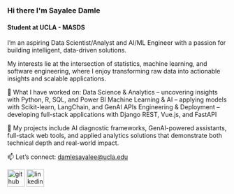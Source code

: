 

### Hi there I'm Sayalee Damle
#### Student at UCLA - MASDS

I’m an aspiring Data Scientist/Analyst and AI/ML Engineer with a passion for building intelligent, data-driven solutions. 

My interests lie at the intersection of statistics, machine learning, and software engineering, where I enjoy transforming raw data into actionable insights and scalable applications.

🚀 What I have worked on:
Data Science & Analytics – uncovering insights with Python, R, SQL, and Power BI
Machine Learning & AI – applying models with Scikit-learn, LangChain, and GenAI APIs
Engineering & Deployment – developing full-stack applications with Django REST, Vue.js, and FastAPI

📂 My projects include AI diagnostic frameworks, GenAI-powered assistants, full-stack web tools, and applied analytics solutions that demonstrate both technical depth and real-world impact. 

📫 Let’s connect: damlesayalee@ucla.edu

[<img src='https://cdn.jsdelivr.net/npm/simple-icons@3.0.1/icons/github.svg' alt='github' height='40'>](https://github.com/sayaleedamle)  [<img src='https://cdn.jsdelivr.net/npm/simple-icons@3.0.1/icons/linkedin.svg' alt='linkedin' height='40'>](https://www.linkedin.com/in/https://www.linkedin.com/in/sayaleedamle//)  








